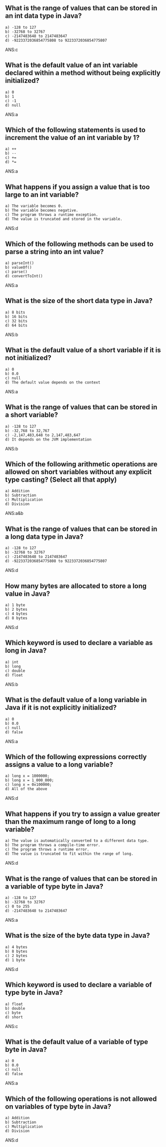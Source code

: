 ## What is the range of values that can be stored in an int data type in Java?
```
a) -128 to 127
b) -32768 to 32767
c) -2147483648 to 2147483647
d) -9223372036854775808 to 9223372036854775807
```
ANS:c

## What is the default value of an int variable declared within a method without being explicitly initialized?
```
a) 0
b) 1
c) -1
d) null
```
ANS:a

## Which of the following statements is used to increment the value of an int variable by 1?
```
a) ++
b) --
c) +=
d) *=
```
ANS:a

##  What happens if you assign a value that is too large to an int variable?
```
a) The variable becomes 0.
b) The variable becomes negative.
c) The program throws a runtime exception.
d) The value is truncated and stored in the variable.
```
ANS:d

## Which of the following methods can be used to parse a string into an int value?
```
a) parseInt()
b) valueOf()
c) parse()
d) convertToInt()
```
ANS:a

## What is the size of the short data type in Java?
```
a) 8 bits
b) 16 bits
c) 32 bits
d) 64 bits
```
ANS:b

## What is the default value of a short variable if it is not initialized?
```
a) 0
b) 0.0
c) null
d) The default value depends on the context
```
ANS:a

## What is the range of values that can be stored in a short variable?
```
a) -128 to 127
b) -32,768 to 32,767
c) -2,147,483,648 to 2,147,483,647
d) It depends on the JVM implementation
```
ANS:b

## Which of the following arithmetic operations are allowed on short variables without any explicit type casting? (Select all that apply)
```
a) Addition
b) Subtraction
c) Multiplication
d) Division
```
ANS:a&b

## What is the range of values that can be stored in a long data type in Java?
```
a) -128 to 127
b) -32768 to 32767
c) -2147483648 to 2147483647
d) -9223372036854775808 to 9223372036854775807
```
ANS:d

## How many bytes are allocated to store a long value in Java?
```
a) 1 byte
b) 2 bytes
c) 4 bytes
d) 8 bytes
```
ANS:d

##  Which keyword is used to declare a variable as long in Java?
```
a) int
b) long
c) double
d) float
```
ANS:b

## What is the default value of a long variable in Java if it is not explicitly initialized?
```
a) 0
b) 0.0
c) null
d) false
```
ANS:a

## Which of the following expressions correctly assigns a value to a long variable?
```
a) long x = 1000000;
b) long x = 1_000_000;
c) long x = 0x100000;
d) All of the above
```
ANS:d

## What happens if you try to assign a value greater than the maximum range of long to a long variable?
```
a) The value is automatically converted to a different data type.
b) The program throws a compile-time error.
c) The program throws a runtime error.
d) The value is truncated to fit within the range of long.
```
ANS:d

## What is the range of values that can be stored in a variable of type byte in Java?
```
a) -128 to 127
b) -32768 to 32767
c) 0 to 255
d) -2147483648 to 2147483647
```
ANS:a

##  What is the size of the byte data type in Java?
```
a) 4 bytes
b) 8 bytes
c) 2 bytes
d) 1 byte
```
ANS:d

## Which keyword is used to declare a variable of type byte in Java?
```
a) float
b) double
c) byte
d) short
```
ANS:c

## What is the default value of a variable of type byte in Java?
```
a) 0
b) 0.0
c) null
d) false
```
ANS:a

## Which of the following operations is not allowed on variables of type byte in Java?
```
a) Addition
b) Subtraction
c) Multiplication
d) Division
```
ANS:d






























